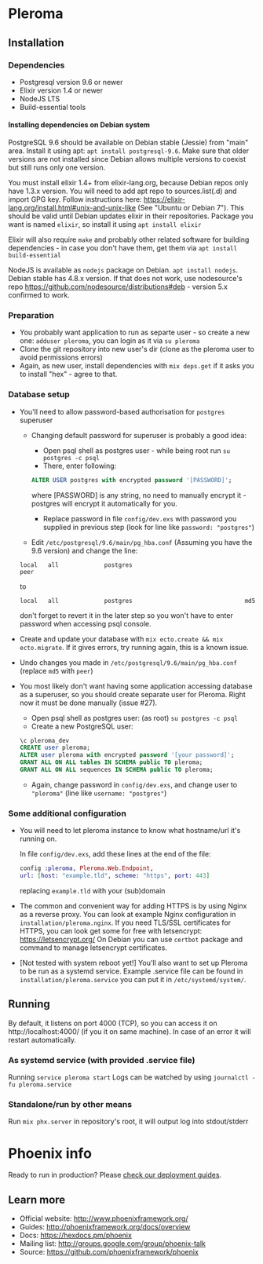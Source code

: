 # Pleroma

## Installation

### Dependencies

* Postgresql version 9.6 or newer
* Elixir version 1.4 or newer
* NodeJS LTS 
* Build-essential tools

#### Installing dependencies on Debian system
PostgreSQL 9.6 should be available on Debian stable (Jessie) from "main" area. Install it using apt: `apt install postgresql-9.6`. Make sure that older versions are not installed since Debian allows multiple versions to coexist but still runs only one version.

You must install elixir 1.4+ from elixir-lang.org, because Debian repos only have 1.3.x version. You will need to add apt repo to sources.list(.d) and import GPG key. Follow instructions here: https://elixir-lang.org/install.html#unix-and-unix-like (See "Ubuntu or Debian 7"). This should be valid until Debian updates elixir in their repositories. Package you want is named `elixir`, so install it using `apt install elixir`

Elixir will also require `make` and probably other related software for building dependencies - in case you don't have them, get them via `apt install build-essential`

NodeJS is available as `nodejs` package on Debian. `apt install nodejs`. Debian stable has 4.8.x version. If that does not work, use nodesource's repo https://github.com/nodesource/distributions#deb - version 5.x confirmed to work.

### Preparation

  * You probably want application to run as separte user - so create a new one: `adduser pleroma`, you can login as it via `su pleroma`
  * Clone the git repository into new user's dir (clone as the pleroma user to avoid permissions errors)
  * Again, as new user, install dependencies with `mix deps.get` if it asks you to install "hex" - agree to that.

### Database setup

  * You'll need to allow password-based authorisation for `postgres` superuser
     * Changing default password for superuser is probably a good idea:
        * Open psql shell as postgres user - while being root run `su postgres -c psql`
        * There, enter following: 

        ```sql
        ALTER USER postgres with encrypted password '[PASSWORD]';
        ``` 

        where [PASSWORD] is any string, no need to manually encrypt it - postgres will encrypt it automatically for you.
        * Replace password in file `config/dev.exs` with password you supplied in previous step (look for line like `password: "postgres"`)
     
     * Edit `/etc/postgresql/9.6/main/pg_hba.conf` (Assuming you have the 9.6 version) and change the line:

     ```
     local   all             postgres                                peer
     ```

     to

     ```
     local   all             postgres                                md5
     ```

     don't forget to revert it in the later step so you won't have to enter password when accessing psql console.
  * Create and update your database with `mix ecto.create && mix ecto.migrate`. If it gives errors, try running again, this is a known issue.
  * Undo changes you made in `/etc/postgresql/9.6/main/pg_hba.conf` (replace `md5` with `peer`)
  * You most likely don't want having some application accessing database as a superuser, so you should create separate user for Pleroma. Right now it must be done manually (issue #27).
     * Open psql shell as postgres user: (as root) `su postgres -c psql`
     * Create a new PostgreSQL user: 

     ```sql
     \c pleroma_dev
     CREATE user pleroma;
     ALTER user pleroma with encrypted password '[your password]';
     GRANT ALL ON ALL tables IN SCHEMA public TO pleroma;
     GRANT ALL ON ALL sequences IN SCHEMA public TO pleroma;
     ```

     * Again, change password in `config/dev.exs`, and change user to `"pleroma"` (line like `username: "postgres"`)

### Some additional configuration

  * You will need to let pleroma instance to know what hostname/url it's running on.

    In file `config/dev.exs`, add these lines at the end of the file:

    ```elixir
    config :pleroma, Pleroma.Web.Endpoint,
    url: [host: "example.tld", scheme: "https", port: 443] 
    ```

    replacing `example.tld` with your (sub)domain
    
  * The common and convenient way for adding HTTPS is by using Nginx as a reverse proxy. You can look at example Nginx configuration in `installation/pleroma.nginx`. If you need TLS/SSL certificates for HTTPS, you can look get some for free with letsencrypt: https://letsencrypt.org/
  On Debian you can use `certbot` package and command to manage letsencrypt certificates.

  * [Not tested with system reboot yet!] You'll also want to set up Pleroma to be run as a systemd service. Example .service file can be found in `installation/pleroma.service` you can put it in `/etc/systemd/system/`.

## Running

By default, it listens on port 4000 (TCP), so you can access it on http://localhost:4000/ (if you it on same machine). In case of an error it will restart automatically.

### As systemd service (with provided .service file)
Running `service pleroma start`
Logs can be watched by using `journalctl -fu pleroma.service`

### Standalone/run by other means
Run `mix phx.server` in repository's root, it will output log into stdout/stderr

# Phoenix info

Ready to run in production? Please [check our deployment guides](http://www.phoenixframework.org/docs/deployment).

## Learn more

  * Official website: http://www.phoenixframework.org/
  * Guides: http://phoenixframework.org/docs/overview
  * Docs: https://hexdocs.pm/phoenix
  * Mailing list: http://groups.google.com/group/phoenix-talk
  * Source: https://github.com/phoenixframework/phoenix
